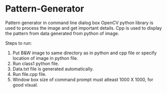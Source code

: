 # Pattern-Generator
Pattern generator in command line dialog box
OpenCV python library is used to process the image and get important details.
Cpp is used to display the pattern from data generated from python of image.

Steps to run:
1. Put B&W image to same directory as in python and cpp file or specify location of image in python file.
2. Run class1 python file.
3. Data.txt file is generated automatically.
4. Run file.cpp file.
5. Window box size of command prompt must atleast 1000 X 1000, for good visual.
